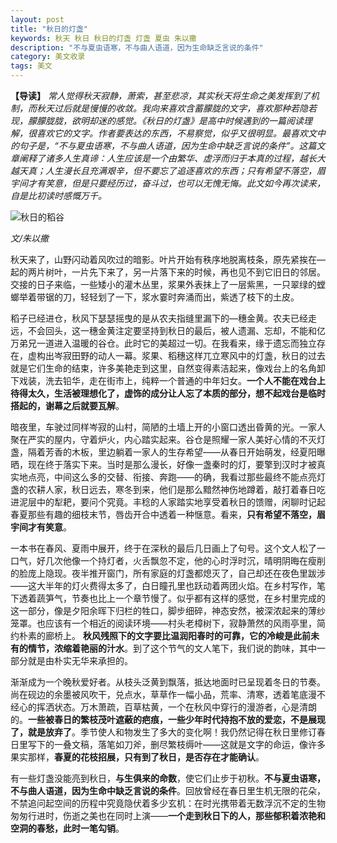 ```yaml
---
layout: post
title: "秋日的灯盏"
keywords: 秋天 秋日 秋日的灯盏 灯盏 夏虫 朱以撒
description: "不与夏虫语寒，不与曲人语道，因为生命缺乏言说的条件"
category: 美文收录
tags: 美文
---
```


**【导读】** *常人觉得秋天寂静，萧索，甚至悲凉，其实秋天将生命之美发挥到了机制，而秋天过后就是慢慢的收敛。我向来喜欢含蓄朦胧的文字，喜欢那种若隐若现，朦朦胧胧，欲明却迷的感觉。《秋日的灯盏》是高中时候遇到的一篇阅读理解，很喜欢它的文字。作者要表达的东西，不易察觉，似乎又很明显。最喜欢文中的句子是，“不与夏虫语寒，不与曲人语道，因为生命中缺乏言说的条件”。这篇文章阐释了诸多人生真谛：人生应该是一个由繁华、虚浮而归于本真的过程，越长大越天真；人生漫长且充满艰辛，但不要忘了追逐喜欢的东西；只有希望不落空，眉宇间才有笑意，但是只要经历过，奋斗过，也可以无愧无悔。此文如今再次读来，自是比初读时感慨万千。*

![秋日的稻谷](http://wx1.sinaimg.cn/mw690/c3c88275ly1g0y158z2ltj20fa0hnwfr.jpg)

*文/朱以撒*

秋天来了，山野闪动着风吹过的暗影。叶片开始有秩序地脱离枝条，原先紧挨在—起的两片树叶，一片先下来了，另一片落下来的时候，再也见不到它旧日的邻居。交接的日子来临，一些矮小的灌木丛里，浆果外表抹上了一层紫黑，一只翠绿的螳螂举着带锯的刀，轻轻划了一下，浆水霎时奔涌而出，紫透了枝下的土皮。

稻子已经进仓，秋风下瑟瑟摇曳的是从农夫指缝里漏下的—穗金黄。农夫已经走远，不会回头，这一穗金黄注定要坚持到秋日的最后，被人遗漏、忘却，不能和亿万弟兄一道进入温暖的谷仓。此时它的美超过一切。在我看来，缘于遗忘而独立存在，虚构出岑寂田野的动人一幕。浆果、稻穗这样兀立寒风中的灯盏，秋日的过去就是它们生命的结束，许多美艳走到这里，自然变得素洁起来，像戏台上的名角卸下戏装，洗去铅华，走在街市上，纯粹一个普通的中年妇女。**一个人不能在戏台上待得太久，生活被理想化了，虚饰的成分让人忘了本质的部分，想不起戏台是临时搭起的，谢幕之后就要瓦解**。

暗夜里，车驶过同样岑寂的山村，简陋的土墙上开的小窗口透出昏黄的光。一家人聚在严实的屋内，守着炉火，内心踏实起来。谷仓是照耀一家人美好心情的不灭灯盏，隔着芳香的木板，里边躺着一家人的生存希望——从春日开始萌发，经夏阳曝晒，现在终于落实下来。当时是那么漫长，好像一盏秦时的灯，要擎到汉时才被真实地点亮，中间这么多的交替、衔接、奔跑——的确，我看过那些最终不能点亮灯盏的农耕人家，秋日远去，寒冬到来，他们是那么黯然神伤地蹲着，敲打着春日吃进泥层中的犁耙，要问个究竟。丰稔的人家踏实地享受着秋日的馈赠，闲聊时记起春夏那些有趣的细枝末节，唇齿开合中透着一种惬意。看来，**只有希望不落空，眉宇间才有笑意**。

一本书在春风、夏雨中展开，终于在深秋的最后几日画上了句号。这个文人松了一口气，好几次他像一个持灯者，火舌飘忽不定，他的心时浮时沉，晴明阴晦在瘦削的脸庞上隐现。夜半推开窗门，所有家庭的灯盏都熄灭了，自己却还在夜色里跋涉——这大半年的灯火费得太多了，白日瞳孔里也跃动着两团火焰。在乡村写作，笔下透着蔬笋气，节奏也比上一个章节慢了。似乎都有这样的感觉，在乡村里完成的这一部分，像是夕阳余晖下归栏的牲口，脚步细碎，神态安然，被深浓起来的薄纱笼罩。也应该有一个相近的阅读环境——村头老樟树下，寂静萧然的风雨亭里，简约朴素的廊桥上。
**秋风残照下的文字要比温润阳春时的可靠，它的冷峻是此前未有的情节，浓缩着艳丽的汁水**。到了这个节气的文人笔下，我们说的韵味，其中一部分就是由朴实无华来承担的。

渐渐成为一个晚秋爱好者。从枝头泛黄到飘落，抵达地面时已呈现着冬日的节奏。尚在砚边的余墨被风吹干，兑点水，草草作一幅小品，荒率、清寒，透着笔底漫不经心的挥洒状态。万木萧疏，百草枯黄，一个在秋风中穿行的漫游者，心是清朗的。**一些被春日的繁枝茂叶遮蔽的疤痕，一些少年时代持抱不放的爱恋，不是展现了，就是放弃了**。季节使人和物发生了多大的变化啊！我仍然记得在秋日里修订春日里写下的一叠文稿，落笔如刀斧，删尽繁枝缛叶——这就是文字的命运，像许多果实那样，**春夏的花枝招展，只有到了秋日，是否存在才能确认**。

有一些灯盏没能亮到秋日，**与生俱来的命数**，使它们止步于初秋。**不与夏虫语寒，不与曲人语道，因为生命中缺乏言说的条件**。回放曾经在春日里生机无限的花朵，不禁追问起空间的历程中究竟隐伏着多少玄机：在时光携带着无数浮沉不定的生物匆匆行进时，伤逝之美也在同时上演——**一个走到秋日下的人，那些郁积着浓艳和空洞的春愁，此时一笔勾销**。
